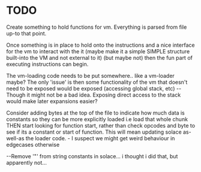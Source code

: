 # TODO

Create something to hold functions for vm. Everything is parsed from file up-to that point. 

Once something is in place to hold onto the instructions and a nice interface for the vm to interact
with the it (maybe make it a simple SIMPLE structure built-into the VM and not external to it) (but maybe not) then the fun part of executing instructions can begin.

The vm-loading code needs to be put somewhere.. like a vm-loader maybe? The only 'issue' is then some functionality of the vm that doesn't need to be exposed would be exposed (accessing global stack, etc)
--Though it might not be a bad idea. Exposing direct access to the stack would make later expansions easier?

Consider adding bytes at the top of the file to indicate how much data is constants so they can
be more explicitly loaded i.e load that whole chunk THEN start looking for function start, rather than
check opcodes and byte to see if its a constant or start of function. This will mean updating solace as-well-as the loader code. - I suspect we might get weird behaviour in edgecases otherwise

--Remove '"' from string constants in solace... i thought i did that, but apparently not... 